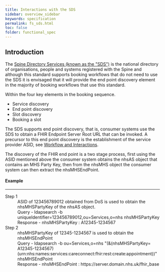 ```yaml
---
title: Interactions with the SDS
sidebar: overview_sidebar
keywords: specification
permalink: fs_sds.html
toc: false
folder: functional_spec
---
```


## Introduction

The <a href="https://nhsconnect.github.io/FHIR-SpineCore/build_directory.html" target="_blank">Spine   Directory Services (known as the "SDS")</a> is the national directory of organisations, people and systems registered with the Spine and although this standard supports booking workflows that do not need to use the SDS it is envisaged that it will provide the end point discovery element in the majority of booking workflows that use this standard.

Within the four key elements in the booking sequence.

* Service discovery
* End point discovery
* Slot discovery
* Booking a slot

The SDS supports end point discovery, that is, consumer systems use the SDS to obtain a FHIR Endpoint Server Root URL that can be invoked.  A precursor to this end point discovery is the establishment of the service provider ASID, see [Workflow and Interactions](/fs_workflow.md).

The discovery of the FHIR end point is a two stage process, first using the ASID mentioned above the consumer system obtains the nhsAS object that contains an MHS Party Key, then from the nhsMHS object the consumer system can then extract the nhsMHSEndPoint.



#### Example
***

<dl>
  <dt>Step 1</dt>
  <dd>ASID of 123456789012 obtained from DoS is used to obtain the nhsMHSPartyKey of the nhsAS object.</dd>
  <dd>Query - ldapsearch -b uniqueIdentifier=123456789012,ou=Services,o=nhs nhsMHSPartyKey</dd>
  <dd>Response - nhsMHSPartyKey : A12345-1234567</dd>

  <dt>Step 2</dt>
  <dd>nhsMHSPartyKey of 12345-1234567 is used to obtain the nhsMHSEndPoint</dd>
  <dd>Query - ldapsearch -b ou=Services,o=nhs "(&(nhsMHSPartyKey= A12345-1234567)(urn:nhs:names:services:careconnect:fhir:rest:create:appointment))" nhsMHSEndPoint</dd>
  <dd>Response - nhsMHSEndPoint : https://server.domain.nhs.uk/fhir_base</dd>

</dl>
